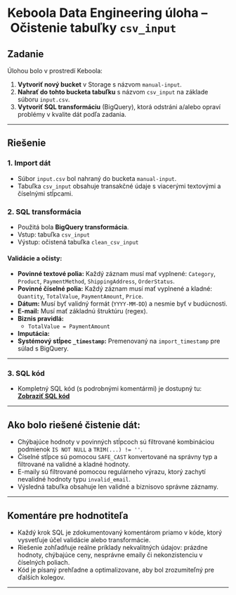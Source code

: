 # Keboola Data Engineering úloha – Očistenie tabuľky `csv_input`

## Zadanie

Úlohou bolo v prostredí Keboola:
1. **Vytvoriť nový bucket** v Storage s názvom `manual-input`.
2. **Nahrať do tohto bucketa tabuľku** s názvom `csv_input` na základe súboru `input.csv`.
3. **Vytvoriť SQL transformáciu** (BigQuery), ktorá odstráni a/alebo opraví problémy v kvalite dát podľa zadania.

---

## Riešenie

### 1. Import dát
- Súbor `input.csv` bol nahraný do bucketa `manual-input`.
- Tabuľka `csv_input` obsahuje transakčné údaje s viacerými textovými a číselnými stĺpcami.

### 2. SQL transformácia
- Použitá bola **BigQuery transformácia**.
- Vstup: tabuľka `csv_input`
- Výstup: očistená tabuľka `clean_csv_input`

#### **Validácie a očisty:**
- **Povinné textové polia:** Každý záznam musí mať vyplnené: `Category`, `Product`, `PaymentMethod`, `ShippingAddress`, `OrderStatus`.
- **Povinné číselné polia:** Každý záznam musí mať vyplnené a kladné: `Quantity`, `TotalValue`, `PaymentAmount`, `Price`.
- **Dátum:** Musí byť validný formát (`YYYY-MM-DD`) a nesmie byť v budúcnosti.
- **E-mail:** Musí mať základnú štruktúru (regex).
- **Biznis pravidlá:**
    - `TotalValue = PaymentAmount`
- **Imputácia:**  
- **Systémový stĺpec `_timestamp`:** Premenovaný na `import_timestamp` pre súlad s BigQuery.

---

### 3. SQL kód

- Kompletný SQL kód (s podrobnými komentármi) je dostupný tu:  
  **[Zobraziť SQL kód](./sql_transformation.sql)**

---

## Ako bolo riešené čistenie dát:

- Chýbajúce hodnoty v povinných stĺpcoch sú filtrované kombináciou podmienok `IS NOT NULL` a `TRIM(...) != ''`.
- Číselné stĺpce sú pomocou `SAFE_CAST` konvertované na správny typ a filtrované na validné a kladné hodnoty.
- E-maily sú filtrované pomocou regulárneho výrazu, ktorý zachytí nevalidné hodnoty typu `invalid_email`.
- Výsledná tabuľka obsahuje len validné a biznisovo správne záznamy.

---

## Komentáre pre hodnotiteľa

- Každý krok SQL je zdokumentovaný komentárom priamo v kóde, ktorý vysvetľuje účel validácie alebo transformácie.
- Riešenie zohľadňuje reálne príklady nekvalitných údajov: prázdne hodnoty, chýbajúce ceny, nesprávne emaily či nekonzistenciu v číselných poliach.
- Kód je písaný prehľadne a optimalizovane, aby bol zrozumiteľný pre ďalších kolegov.

---


